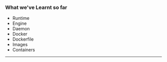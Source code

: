 <!-- VIDEO Link : https://youtu.be/17Bl31rlnRM -->

### What we've Learnt so far

- Runtime
- Engine
- Daemon
- Docker
- Dockerfile
- Images
- Containers


---

